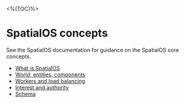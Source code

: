 <%(TOC)%>
# SpatialOS concepts

See the SpatialOS documentation for guidance on the SpatialOS core concepts.

* [What is SpatialOS](https://docs.improbable.io/reference/latest/shared/concepts/spatialos)
* [World, entities, components](https://docs.improbable.io/reference/latest/shared/concepts/world-entities-components)
* [Workers and load balancing](https://docs.improbable.io/reference/latest/shared/concepts/workers-load-balancing)
* [Interest and authority](https://docs.improbable.io/reference/latest/shared/concepts/interest-authority)
* [Schema](https://docs.improbable.io/reference/latest/shared/concepts/schema)
